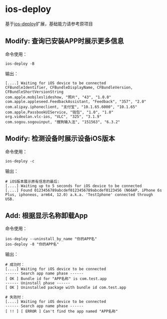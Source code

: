ios-deploy 
==========

基于[ios-deploy](https://github.com/ios-control/ios-deploy)扩展，基础能力请参考原项目

## Modify: 查询已安装APP时展示更多信息
命令使用：
```
ios-deploy -B
```

输出：
```
[....] Waiting for iOS device to be connected
CFBundleIdentifier, CFBundleDisplayName, CFBundleVersion, CFBundleShortVersionString
com.apple.mobileslideshow, "照片", "43", "1.0.0"
com.apple.appleseed.FeedbackAssistant, "Feedback", "357", "2.0"
com.alipay.iphoneclient, "支付宝", "10.1.65.6000", "10.1.65"
com.apple.PassbookUIService, "钱包", "1.0", "1.0"
org.videolan.vlc-ios, "VLC", "325", "3.1.9"
com.sogou.sogouinput, "搜狗输入法", "151563", "6.3.2"
```

## Modify: 检测设备时展示设备iOS版本
命令使用：
```
ios-deploy -c
```

输出：
```
# iOS版本展示原有信息的最后:
[....] Waiting up to 5 seconds for iOS device to be connected
[....] Found 0123456789abcdef0123456789abcdef0123456 (N66AP, iPhone 6s Plus, iphoneos, arm64, 12.0) a.k.a. 'TestIphone' connected through USB.
```

## Add: 根据显示名称卸载App
命令使用：
```
ios-deploy --uninstall_by_name "你的APP名"
ios-deploy -8 "你的APP名"
```
输出：
```
# 成功时：
[....] Waiting for iOS device to be connected
------ Search app name phase ------
[ OK ] Bundle id for "APP名称" is com.test.app
------ Uninstall phase ------
[ OK ] Uninstalled package with bundle id com.test.app

# 失败时：
[....] Waiting for iOS device to be connected
------ Search app name phase ------
[ !! ] [ ERROR ] Can't find the app named "APP名称"
```
